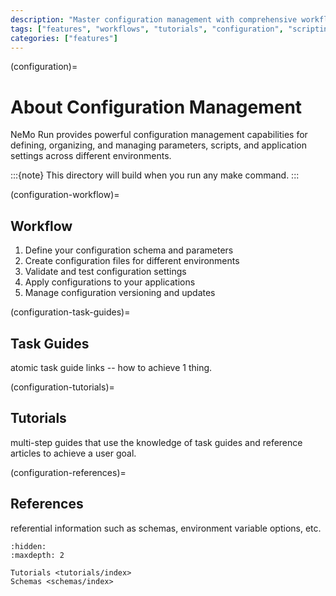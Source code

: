 ```yaml
---
description: "Master configuration management with comprehensive workflows, task guides, tutorials, and reference materials for scripting and parameter management."
tags: ["features", "workflows", "tutorials", "configuration", "scripting"]
categories: ["features"]
---
```


(configuration)=
# About Configuration Management

NeMo Run provides powerful configuration management capabilities for defining, organizing, and managing parameters, scripts, and application settings across different environments.

:::{note}
This directory will build when you run any make command.
:::

(configuration-workflow)=
## Workflow

1. Define your configuration schema and parameters
2. Create configuration files for different environments
3. Validate and test configuration settings
4. Apply configurations to your applications
5. Manage configuration versioning and updates

(configuration-task-guides)=
## Task Guides

atomic task guide links -- how to achieve 1 thing.

(configuration-tutorials)=
## Tutorials

multi-step guides that use the knowledge of task guides and reference articles to achieve a user goal.

(configuration-references)=
## References

referential information such as schemas, environment variable options, etc.

```{toctree}
:hidden:
:maxdepth: 2

Tutorials <tutorials/index>
Schemas <schemas/index>
```
